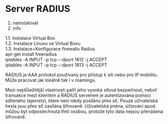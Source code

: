 # Server RADIUS
1. nainstalovat
2. info

1.1. Instalace Virtual Box </br>
1.2. Instalace Linuxu ve Virtual Boxu </br>
1.3. Instalace+Konfigurace firewallu Radius </br>
    apt-get install freeradius </br>
    iptables -A INPUT -p tcp --dport 1812 -j ACCEPT </br>
    iptables -A INPUT -p tcp --dport 1813 -j ACCEPT </br>
    


















RADIUS je AAA protokol používaný pro přístup k síti nebo pro IP mobilitu. Může pracovat jak lokálně tak i v roamingu.

Mezi nejdůležitější vlastnosti patří jeho vysoká síťová bezpečnost, neboť transakce mezi klientem a RADIUS serverem je autentizována pomocí sdíleného tajemství, které není nikdy posíláno přes síť. Pouze uživatelská hesla jsou přes síť zasílána šifrovaně. Uživatelská jména, účtování apod. můžou byt odposlechnuta třetí osobou, protože tyto data nejsou přenášena šifrovaně.
